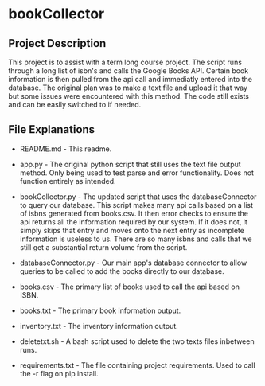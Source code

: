 # bookCollector

## Project Description
This project is to assist with a term long course project. The script runs
through a long list of isbn's and calls the Google Books API. Certain
book information is then pulled from the api call and immediatly entered
into the database. The original plan was to make a text file and upload
it that way but some issues were encountered with this method. The
code still exists and can be easily switched to if needed.

## File Explanations

* README.md - This readme.

* app.py - The original python script that still uses the text file output
method. Only being used to test parse and error functionality. Does not function
entirely as intended.

* bookCollector.py - The updated script that uses the databaseConnector
to query our database. This script makes many api calls based on a list
of isbns generated from books.csv. It then error checks to ensure the api
returns all the information required by our system. If it does not, it simply
skips that entry and moves onto the next entry as incomplete information is
useless to us. There are so many isbns and calls that we still get a substantial
return volume from the script.

* databaseConnector.py - Our main app's database connector to allow
queries to be called to add the books directly to our database.

* books.csv - The primary list of books used to call the api based on ISBN.

* books.txt - The primary book information output.

* inventory.txt - The inventory information output.

* deletetxt.sh - A bash script used to delete the two texts files inbetween runs.

* requirements.txt - The file containing project requirements. Used to call the
-r flag on pip install.